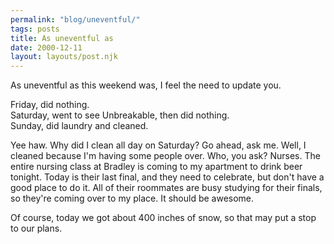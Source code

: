 ```yaml
---
permalink: "blog/uneventful/"
tags: posts
title: As uneventful as
date: 2000-12-11
layout: layouts/post.njk
---
```


As uneventful as this weekend was, I feel the need to update you.

Friday, did nothing.  
Saturday, went to see Unbreakable, then did nothing.  
Sunday, did laundry and cleaned.

Yee haw. Why did I clean all day on Saturday? Go ahead, ask me. Well, I cleaned because I'm having some people over. Who, you ask? Nurses. The entire nursing class at Bradley is coming to my apartment to drink beer tonight. Today is their last final, and they need to celebrate, but don't have a good place to do it. All of their roommates are busy studying for their finals, so they're coming over to my place. It should be awesome. 

Of course, today we got about 400 inches of snow, so that may put a stop to our plans.